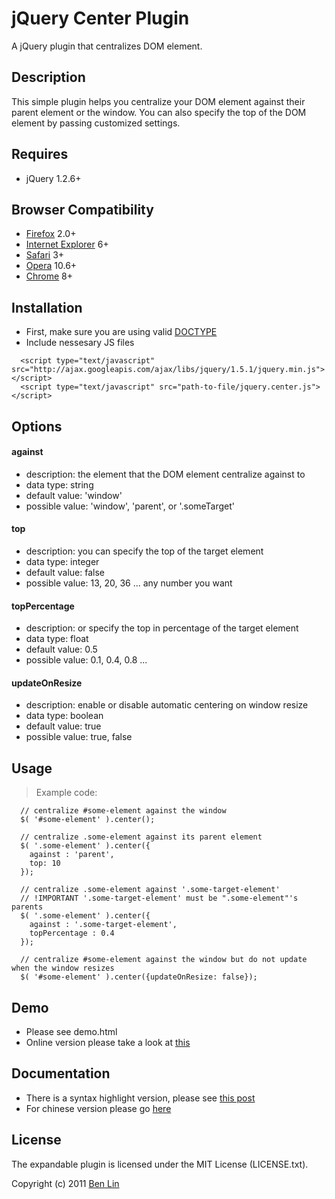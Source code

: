 # jQuery Center Plugin

A jQuery plugin that centralizes DOM element.

## Description

This simple plugin helps you centralize your DOM element against their parent element or the window. You can also specify the top of the DOM element by passing customized settings.

## Requires
  - jQuery 1.2.6+

## Browser Compatibility
  - [Firefox](http://mzl.la/RNaI) 2.0+
  - [Internet Explorer](http://bit.ly/9fMgIQ) 6+
  - [Safari](http://bit.ly/gMhzVR) 3+
  - [Opera](http://bit.ly/fWJzaC) 10.6+
  - [Chrome](http://bit.ly/ePHvYZ) 8+

## Installation
  - First, make sure you are using valid [DOCTYPE](http://bit.ly/hQK1Rk)
  - Include nessesary JS files

<!-- -->

      <script type="text/javascript" src="http://ajax.googleapis.com/ajax/libs/jquery/1.5.1/jquery.min.js"></script>
      <script type="text/javascript" src="path-to-file/jquery.center.js"></script>

## Options

#### against
  - description: the element that the DOM element centralize against to 
  - data type: string
  - default value: 'window'
  - possible value: 'window', 'parent', or '.someTarget'

#### top
  - description: you can specify the top of the target element
  - data type: integer
  - default value: false
  - possible value: 13, 20, 36 ... any number you want

#### topPercentage
  - description: or specify the top in percentage of the target element
  - data type: float
  - default value: 0.5
  - possible value: 0.1, 0.4, 0.8 ...

#### updateOnResize
  - description: enable or disable automatic centering on window resize
  - data type: boolean
  - default value: true
  - possible value: true, false

## Usage
> Example code:
      
      // centralize #some-element against the window
      $( '#some-element' ).center();
      
      // centralize .some-element against its parent element
      $( '.some-element' ).center({
        against : 'parent',
        top: 10
      });
      
      // centralize .some-element against '.some-target-element'
      // !IMPORTANT '.some-target-element' must be ".some-element"'s parents
      $( '.some-element' ).center({
        against : '.some-target-element',
        topPercentage : 0.4
      });

      // centralize #some-element against the window but do not update when the window resizes
      $( '#some-element' ).center({updateOnResize: false});

## Demo
 - Please see demo.html
 - Online version please take a look at [this](http://dreamerslab.com/demos/centralize-html-dom-element-with-jquery-center-plugin)

## Documentation
  - There is a syntax highlight version, please see [this post](http://dreamerslab.com/blog/en/centralize-html-dom-element-with-jquery-center-plugin/)
  - For chinese version please go [here](http://dreamerslab.com/blog/tw/centralize-html-dom-element-with-jquery-center-plugin/)


## License

The expandable plugin is licensed under the MIT License (LICENSE.txt).

Copyright (c) 2011 [Ben Lin](http://dreamerslab.com)
